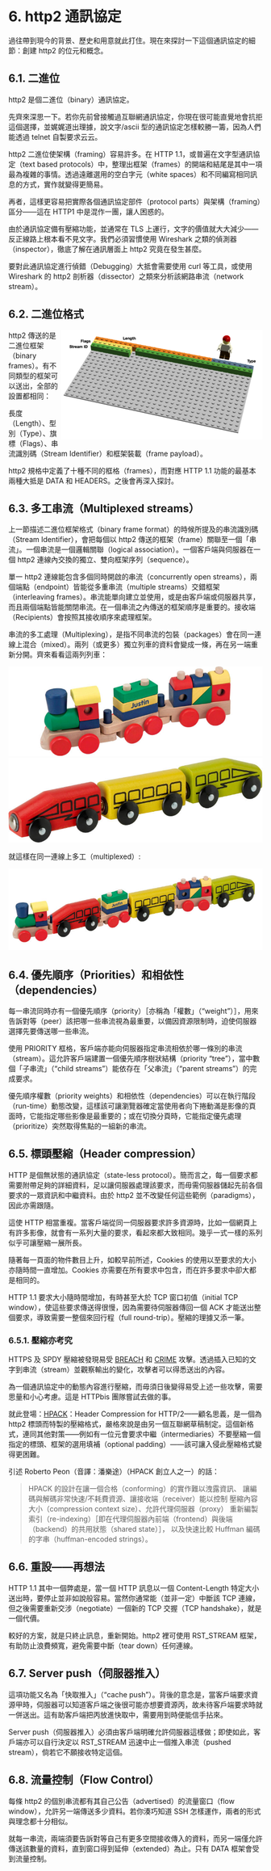 # 6. http2 通訊協定

過往帶到現今的背景、歷史和用意就此打住。現在來探討一下這個通訊協定的細節：創建 http2 的位元和概念。

## 6.1. 二進位

http2 是個二進位（binary）通訊協定。

先齊來深思一下。若你先前曾接觸過互聯網通訊協定，你現在很可能直覺地會抗拒這個選擇，並娓娓道出理據，說文字/ascii 型的通訊協定怎樣較勝一籌，因為人們能透過 telnet 自製要求云云。

http2 二進位使架構（framing）容易許多。在 HTTP 1.1，或普遍在文字型通訊協定（text based protocols）中，整理出框架（frames）的開端和結尾是其中一項最為複雜的事情。透過遠離選用的空白字元（white spaces）和不同編寫相同訊息的方式，實作就變得更簡易。

再者，這樣更容易把實際各個通訊協定部件（protocol parts）與架構（framing）區分——這在 HTTP1 中是混作一團，讓人困惑的。

由於通訊協定備有壓縮功能，並通常在 TLS 上運行，文字的價值就大大減少——反正線路上根本看不見文字。我們必須習慣使用 Wireshark 之類的偵測器（inspector），徹底了解在通訊層面上 http2 究竟在發生甚麼。

要對此通訊協定進行偵錯（Debugging）大抵會需要使用 curl 等工具，或使用 Wireshark 的 http2 剖析器（dissector）之類來分析該網路串流（network stream）。

## 6.2. 二進位格式

<img style="float: right;" src="https://raw.githubusercontent.com/bagder/http2-explained/master/images/frame-layout.png" />

http2 傳送的是二進位框架（binary frames）。有不同類型的框架可以送出，全部的設置都相同：

長度（Length）、型別（Type）、旗標（Flags）、串流識別碼（Stream Identifier）和框架裝載（frame payload）。

http2 規格中定義了十種不同的框格（frames），而對應 HTTP 1.1 功能的最基本兩種大抵是 DATA 和 HEADERS。之後會再深入探討。

## 6.3. 多工串流（Multiplexed streams）

上一節描述二進位框架格式（binary frame format）的時候所提及的串流識別碼（Stream Identifier），會把每個以 http2 傳送的框架（frame）關聯至一個「串流」。一個串流是一個邏輯關聯（logical association）。一個客戶端與伺服器在一個 http2 連線內交換的獨立、雙向框架序列（sequence）。

單一 http2 連線能包含多個同時開啟的串流（concurrently open streams），兩個端點（endpoint）皆能從多重串流（multiple streams）交錯框架（interleaving frames）。串流能單向建立並使用，或是由客戶端或伺服器共享，而且兩個端點皆能關閉串流。在一個串流之內傳送的框架順序是重要的。接收端（Recipients）會按照其接收順序來處理框架。

串流的多工處理（Multiplexing），是指不同串流的包裝（packages）會在同一連線上混合（mixed）。兩列（或更多）獨立列車的資料會變成一條，再在另一端重新分開。齊來看看這兩列列車：

![one train](https://raw.githubusercontent.com/bagder/http2-explained/master/images/train-justin.jpg)
![another train](https://raw.githubusercontent.com/bagder/http2-explained/master/images/train-ikea.jpg)

就這樣在同一連線上多工（multiplexed）:

![multiplexed train](https://raw.githubusercontent.com/bagder/http2-explained/master/images/train-multiplexed.jpg)

## 6.4. 優先順序（Priorities）和相依性（dependencies）

每一串流同時亦有一個優先順序（priority）［亦稱為「權數」（“weight”）］，用來告訴對等（peer）該把哪一些串流視為最重要，以備因資源限制時，迫使伺服器選擇先要傳送哪一些串流。

使用 PRIORITY 框格，客戶端亦能向伺服器指定串流相依於哪一條別的串流（stream）。這允許客戶端建置一個優先順序樹狀結構（priority “tree”），當中數個「子串流」（“child streams”）能依存在「父串流」（“parent streams”）的完成要求。

優先順序權數（priority weights）和相依性（dependencies）可以在執行階段（run-time）動態改變，這樣該可讓瀏覽器確定當使用者向下捲動滿是影像的頁面時，它能指定哪些影像是最重要的；或在切換分頁時，它能指定優先處理（prioritize）突然取得焦點的一組新的串流。

## 6.5. 標頭壓縮（Header compression）

HTTP 是個無狀態的通訊協定（state-less protocol）。簡而言之，每一個要求都需要附帶足夠的詳細資料，足以讓伺服器處理該要求，而毋需伺服器儲起先前各個要求的一眾資訊和中繼資料。由於 http2 並不改變任何這些範例（paradigms），因此亦需跟隨。

這使 HTTP 相當重複。當客戶端從同一伺服器要求許多資源時，比如一個網頁上有許多影像，就會有一系列大量的要求，看起來都大致相同。幾乎一式一樣的系列似乎可讓壓縮一展所長。

隨著每一頁面的物件數目上升，如較早前所述，Cookies 的使用以至要求的大小亦隨時間一直增加。Cookies 亦需要在所有要求中包含，而在許多要求中卻大都是相同的。

HTTP 1.1 要求大小隨時間增加，有時甚至大於 TCP 窗口初值（initial TCP window），使這些要求傳送得很慢，因為需要待伺服器傳回一個 ACK 才能送出整個要求，導致需要一整個來回行程（full round-trip）。壓縮的理據又添一筆。

### 6.5.1. 壓縮亦考究

HTTPS 及 SPDY 壓縮被發現易受 [BREACH](http://en.wikipedia.org/wiki/BREACH_%28security_exploit%29) 和 [CRIME](http://en.wikipedia.org/wiki/CRIME) 攻擊。透過插入已知的文字到串流（stream）並觀察輸出的變化，攻擊者可以得悉送出的內容。

為一個通訊協定中的動態內容進行壓縮，而毋須日後變得易受上述一些攻擊，需要思量和小心考慮。這是 HTTPbis 團隊嘗試去做的事。

就此登場：[HPACK](http://www.rfc-editor.org/rfc/rfc7541.txt)：Header Compression for HTTP/2——顧名思義，是一個為 http2 標頭而特製的壓縮格式，嚴格來說是由另一個互聯網草稿制定。這個新格式，連同其他對策——例如有一位元會要求中繼（intermediaries）不要壓縮一個指定的標頭、框架的選用填補（optional padding）——該可讓入侵此壓縮格式變得更困難。

引述 Roberto Peon（音譯：潘樂途）（HPACK 創立人之一）的話：

> HPACK 的設計在讓一個合格（conforming）的實作難以洩露資訊、
> 讓編碼與解碼非常快速/不耗費資源、讓接收端（receiver）能以控制
> 壓縮內容大小（compression context size）、允許代理伺服器（proxy）
> 重新編製索引（re-indexing）［即在代理伺服器內前端（frontend）與後端（backend）的共用狀態（shared state）］，
> 以及快速比較 Huffman 編碼的字串（huffman-encoded strings）。

## 6.6. 重設——再想法

HTTP 1.1 其中一個弊處是，當一個 HTTP 訊息以一個 Content-Length 特定大小送出時，要停止並非如說般容易。當然你通常能（並非一定）中斷該 TCP 連線，但之後需要重新交涉（negotiate）一個新的 TCP 交握（TCP handshake），就是一個代價。

較好的方案，就是只終止訊息，重新開始。http2 裡可使用 RST_STREAM 框架，有助防止浪費頻寬，避免需要中斷（tear down）任何連線。

## 6.7. Server push（伺服器推入）

這項功能又名為「快取推入」（“cache push”）。背後的意念是，當客戶端要求資源甲時，伺服器可以知道客戶端之後很可能亦想要資源丙，故未待客戶端要求時就一併送出。這有助客戶端把丙放進快取中，需要用到時便能信手拈來。

Server push（伺服器推入）必須由客戶端明確允許伺服器這樣做；即使如此，客戶端亦可以自行決定以 RST_STREAM 迅速中止一個推入串流（pushed stream），倘若它不願接收特定這個。

## 6.8. 流量控制（Flow Control）

每條 http2 的個別串流都有其自己公告（advertised）的流量窗口（flow window），允許另一端傳送多少資料。若你湊巧知道 SSH 怎樣運作，兩者的形式與理念都十分相似。

就每一串流，兩端須要告訴對等自己有更多空間接收傳入的資料，而另一端僅允許傳送該數量的資料，直到窗口得到延伸（extended）為止。只有 DATA 框架會受到流量控制。

